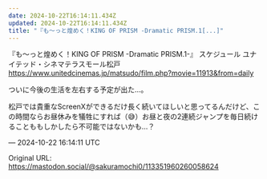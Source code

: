 ```yaml
---
date: 2024-10-22T16:14:11.434Z
updated: 2024-10-22T16:14:11.434Z
title: "『も～っと煌めく！KING OF PRISM -Dramatic PRISM.1[...]"
---
```


<p>『も～っと煌めく！KING OF PRISM -Dramatic PRISM.1-』 スケジュール ユナイテッド・シネマテラスモール松戸<br /><a href="https://www.unitedcinemas.jp/matsudo/film.php?movie=11913&amp;from=daily" target="_blank" rel="nofollow noopener" translate="no"><span class="invisible">https://www.</span><span class="ellipsis">unitedcinemas.jp/matsudo/film.</span><span class="invisible">php?movie=11913&amp;from=daily</span></a></p><p>ついに今後の生活を左右する予定が出た…。</p><p>松戸では貴重なScreenXができるだけ長く続いてほしいと思ってるんだけど、この時間ならお昼休みを犠牲にすれば（😅）お昼と夜の2連続ジャンプを毎日続けることももしかしたら不可能ではないかも…？</p>

&mdash; 2024-10-22 16:14:11 UTC

Original URL: https://mastodon.social/@sakuramochi0/113351960260058624
